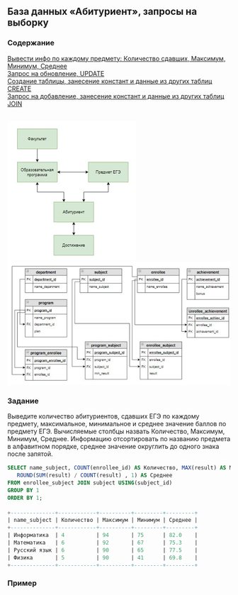 ## База данных «Абитуриент», запросы на выборку

### Содержание
[Вывести инфо по каждому предмету: Количество сдавших, Максимум, Минимум, Среднее](#T1)<br>
[Запрос на обновление, UPDATE](#T2)<br>
[Создание таблицы, занесение констант и данные из других таблиц CREATE](#T3)<br>
[Запрос на добавление, занесение констант и данные из других таблиц JOIN](#T4)<br>
<br>


<img src="img/cx_3_1.jpg">

<img src="img/11.jpg">


<a name="T1"></a>
### Задание

Выведите количество абитуриентов, сдавших ЕГЭ по каждому предмету, максимальное, минимальное и среднее значение баллов по предмету ЕГЭ. Вычисляемые столбцы назвать Количество, Максимум, Минимум, Среднее. Информацию отсортировать по названию предмета в алфавитном порядке, среднее значение округлить до одного знака после запятой.

```sql
SELECT name_subject, COUNT(enrollee_id) AS Количество, MAX(result) AS Максимум, MIN(result) AS Минимум, 
   ROUND(SUM(result) / COUNT(result) , 1) AS Среднее
FROM enrollee_subject JOIN subject USING(subject_id)
GROUP BY 1
ORDER BY 1;

+--------------+------------+----------+---------+---------+
| name_subject | Количество | Максимум | Минимум | Среднее |
+--------------+------------+----------+---------+---------+
| Информатика  | 4          | 94       | 75      | 82.0    |
| Математика   | 6          | 92       | 67      | 75.3    |
| Русский язык | 6          | 90       | 65      | 77.5    |
| Физика       | 5          | 90       | 41      | 69.8    |
+--------------+------------+----------+---------+---------+
```


### **Пример**

